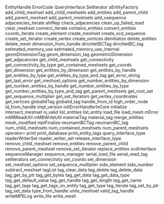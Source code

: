 EntityHandle
ErrorCode
QueryInterface
SetIterator
aEntityFactory
add_child_meshset
add_child_meshsets
add_entities
add_parent_child
add_parent_meshset
add_parent_meshsets
add_vsequence
adjacencies_iterate
ahfRep
check_adjacencies
clean_up_failed_read
clear_meshset
connect_iterate
contains_entities
convert_entities
coords_iterate
create_element
create_meshset
create_scd_sequence
create_set_iterator
create_vertex
create_vertices
deinitialize
delete_entities
delete_mesh
dimension_from_handle
dirichletBCTag
dirichletBC_tag
estimated_memory_use
estimated_memory_use_internal
geomDimensionTag
geom_dimension_tag
geometricDimension
get_adjacencies
get_child_meshsets
get_connectivity
get_connectivity_by_type
get_contained_meshsets
get_coords
get_dimension
get_entities_by_dimension
get_entities_by_handle
get_entities_by_type
get_entities_by_type_and_tag
get_error_string
get_last_error
get_meshset_options
get_number_entities_by_dimension
get_number_entities_by_handle
get_number_entities_by_type
get_number_entities_by_type_and_tag
get_parent_meshsets
get_root_set
get_sequence_multiplier
get_set_iterators
get_vertex_coordinates
get_vertices
globalIdTag
globalId_tag
handle_from_id
high_order_node
id_from_handle
impl_version
initErrorHandlerInCore
initialize
intersect_meshset
is_valid
list_entities
list_entity
load_file
load_mesh
mError
mMBReadUtil
mMBWriteUtil
materialTag
material_tag
merge_entities
mesh_modified
mpiFinalize
neumannBCTag
neumannBC_tag
num_child_meshsets
num_contained_meshsets
num_parent_meshsets
operator=
print
print_database
print_entity_tags
query_interface_type
readerWriterSet
reader_writer_set
release_interface_type
remove_child_meshset
remove_entities
remove_parent_child
remove_parent_meshset
remove_set_iterator
replace_entities
scdInterface
sequenceManager
sequence_manager
serial_load_file
serial_read_tag
setIterators
set_connectivity
set_coords
set_dimension
set_meshset_options
set_sequence_multiplier
side_element
side_number
subtract_meshset
tagList
tag_clear_data
tag_delete
tag_delete_data
tag_get_by_ptr
tag_get_bytes
tag_get_data
tag_get_data_type
tag_get_default_value
tag_get_handle
tag_get_length
tag_get_name
tag_get_tags
tag_get_tags_on_entity
tag_get_type
tag_iterate
tag_set_by_ptr
tag_set_data
type_from_handle
unite_meshset
valid_tag_handle
writeMPELog
write_file
write_mesh
